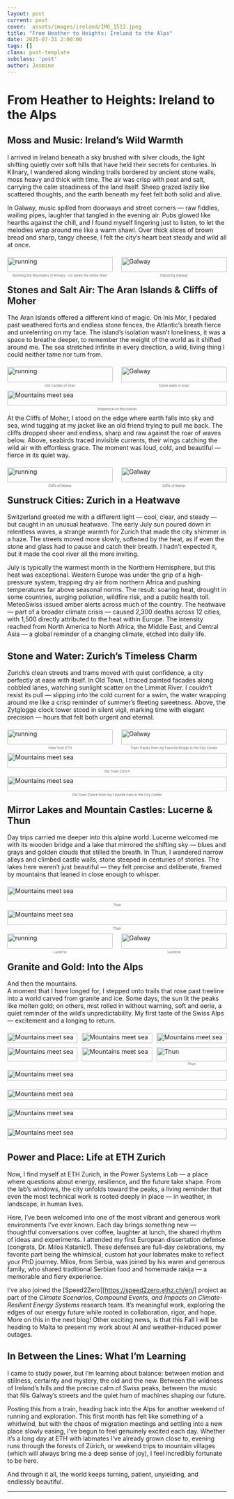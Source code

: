```yaml
---
layout: post
current: post
cover:  assets/images/ireland/IMG_1512.jpeg
title: "From Heather to Heights: Ireland to the Alps"
date: 2025-07-31 2:00:00
tags: []
class: post-template
subclass: 'post'
author: Jasmine
---
```


# From Heather to Heights: Ireland to the Alps

## Moss and Music: Ireland’s Wild Warmth  
I arrived in Ireland beneath a sky brushed with silver clouds, the light shifting quietly over soft hills that have held their secrets for centuries. In Kilnary, I wandered along winding trails bordered by ancient stone walls, moss heavy and thick with time. The air was crisp with peat and salt, carrying the calm steadiness of the land itself. Sheep grazed lazily like scattered thoughts, and the earth beneath my feet felt both solid and alive.

In Galway, music spilled from doorways and street corners — raw fiddles, wailing pipes, laughter that tangled in the evening air. Pubs glowed like hearths against the chill, and I found myself lingering just to listen, to let the melodies wrap around me like a warm shawl. Over thick slices of brown bread and sharp, tangy cheese, I felt the city’s heart beat steady and wild all at once.

<div style="display: flex; justify-content: center; gap: 20px; margin: 20px 0; max-width: 600px;">
  <!-- First image with caption -->
  <figure style="margin: 0; line-height: 1.2; width: 100%;">
    <img src="/assets/images/ireland/IMG_1119.jpeg" alt="running" style="width: 100%; margin-bottom: 2px;">
    <figcaption style="font-size: 0.55em; text-align: center; color: #666; margin-top: 2px;">
      Running the Mountains of Kilnary - no views the entire time!
    </figcaption>
  </figure>

  <!-- Second image with caption -->
  <figure style="margin: 0; line-height: 1.2; width: 100%;">
    <img src="/assets/images/ireland/IMG_1153.jpeg" alt="Galway" style="width: 100%; margin-bottom: 2px;">
    <figcaption style="font-size: 0.55em; text-align: center; color: #666; margin-top: 2px;">
      Exploring Galway
    </figcaption>
  </figure>
</div>

## Stones and Salt Air: The Aran Islands & Cliffs of Moher  
The Aran Islands offered a different kind of magic. On Inis Mór, I pedaled past weathered forts and endless stone fences, the Atlantic’s breath fierce and unrelenting on my face. The island’s isolation wasn’t loneliness, it was a space to breathe deeper, to remember the weight of the world as it shifted around me. The sea stretched infinite in every direction, a wild, living thing I could neither tame nor turn from.

<div style="display: flex; justify-content: center; gap: 20px; margin: 20px 0; max-width: 600px;">
  <!-- First image with caption -->
  <figure style="margin: 0; line-height: 1.2; width: 100%;">
    <img src="/assets/images/ireland/IMG_1238.jpeg" alt="running" style="width: 100%; margin-bottom: 2px;">
    <figcaption style="font-size: 0.55em; text-align: center; color: #666; margin-top: 2px;">
      Old Castles of Aran
    </figcaption>
  </figure>

  <!-- Second image with caption -->
  <figure style="margin: 0; line-height: 1.2; width: 100%;">
    <img src="/assets/images/ireland/IMG_1232.jpeg" alt="Galway" style="width: 100%; margin-bottom: 2px;">
    <figcaption style="font-size: 0.55em; text-align: center; color: #666; margin-top: 2px;">
    Stone walls in Aran
    </figcaption>
  </figure>
</div>

<div style="display: flex; justify-content: center; gap: 20px; margin: 20px 0; max-width: 600px;">
  <!-- Single image with caption -->
  <figure style="margin: 0; line-height: 1.2; width: 100%;">
    <img src="/assets/images/ireland/IMG_1221.jpeg" alt="Mountains meet sea" style="width: 100%; margin-bottom: 2px;">
    <figcaption style="font-size: 0.55em; text-align: center; color: #666; margin-top: 2px;">
      Shipwreck on the Islands
    </figcaption>
  </figure>
</div>

At the Cliffs of Moher, I stood on the edge where earth falls into sky and sea, wind tugging at my jacket like an old friend trying to pull me back. The cliffs dropped sheer and endless, sharp and raw against the roar of waves below. Above, seabirds traced invisible currents, their wings catching the wild air with effortless grace. The moment was loud, cold, and beautiful — fierce in its quiet way.

<div style="display: flex; justify-content: center; gap: 20px; margin: 20px 0; max-width: 600px;">
  <!-- First image with caption -->
  <figure style="margin: 0; line-height: 1.2; width: 100%;">
    <img src="/assets/images/ireland/IMG_1262.jpeg" alt="running" style="width: 100%; margin-bottom: 2px;">
    <figcaption style="font-size: 0.55em; text-align: center; color: #666; margin-top: 2px;">
      Cliffs of Moher
    </figcaption>
  </figure>

  <!-- Second image with caption -->
  <figure style="margin: 0; line-height: 1.2; width: 100%;">
    <img src="/assets/images/ireland/IMG_1266.jpeg" alt="Galway" style="width: 100%; margin-bottom: 2px;">
    <figcaption style="font-size: 0.55em; text-align: center; color: #666; margin-top: 2px;">
      Cliffs of Moher
    </figcaption>
  </figure>
</div>

## Sunstruck Cities: Zurich in a Heatwave  
Switzerland greeted me with a different light — cool, clear, and steady — but caught in an unusual heatwave. The early July sun poured down in relentless waves, a strange warmth for Zurich that made the city shimmer in a haze. The streets moved more slowly, softened by the heat, as if even the stone and glass had to pause and catch their breath. I hadn’t expected it, but it made the cool river all the more inviting.

July is typically the warmest month in the Northern Hemisphere, but this heat was exceptional. Western Europe was under the grip of a high-pressure system, trapping dry air from northern Africa and pushing temperatures far above seasonal norms. The result: soaring heat, drought in some countries, surging pollution, wildfire risk, and a public health toll. MeteoSwiss issued amber alerts across much of the country. The heatwave — part of a broader climate crisis — caused 2,300 deaths across 12 cities, with 1,500 directly attributed to the heat within Europe. The intensity reached from North America to North Africa, the Middle East, and Central Asia — a global reminder of a changing climate, etched into daily life.

## Stone and Water: Zurich’s Timeless Charm  
Zurich’s clean streets and trams moved with quiet confidence, a city perfectly at ease with itself. In Old Town, I traced painted facades along cobbled lanes, watching sunlight scatter on the Limmat River. I couldn’t resist its pull — slipping into the cold current for a swim, the water wrapping around me like a crisp reminder of summer’s fleeting sweetness. Above, the Zytglogge clock tower stood in silent vigil, marking time with elegant precision — hours that felt both urgent and eternal.


<div style="display: flex; justify-content: center; gap: 20px; margin: 20px 0; max-width: 600px;">
  <!-- First image with caption -->
  <figure style="margin: 0; line-height: 1.2; width: 100%;">
    <img src="/assets/images/ireland/IMG_1334.jpeg" alt="running" style="width: 100%; margin-bottom: 2px;">
    <figcaption style="font-size: 0.55em; text-align: center; color: #666; margin-top: 2px;">
      View from ETH
    </figcaption>
  </figure>

  <!-- Second image with caption -->
  <figure style="margin: 0; line-height: 1.2; width: 100%;">
    <img src="/assets/images/ireland/IMG_1323.jpeg" alt="Galway" style="width: 100%; margin-bottom: 2px;">
    <figcaption style="font-size: 0.55em; text-align: center; color: #666; margin-top: 2px;">
    Train Tracks from my Favorite Bridge in the City Center
    </figcaption>
  </figure>
</div>


<div style="display: flex; justify-content: center; gap: 20px; margin: 20px 0; max-width: 600px;">
  <!-- Single image with caption -->
  <figure style="margin: 0; line-height: 1.2; width: 100%;">
    <img src="/assets/images/ireland/IMG_1387.jpeg" alt="Mountains meet sea" style="width: 100%; margin-bottom: 2px;">
    <figcaption style="font-size: 0.55em; text-align: center; color: #666; margin-top: 2px;">
      Old Town Zürich
    </figcaption>
  </figure>
</div>

<div style="display: flex; justify-content: center; gap: 20px; margin: 20px 0; max-width: 600px;">
  <!-- Single image with caption -->
  <figure style="margin: 0; line-height: 1.2; width: 100%;">
    <img src="/assets/images/ireland/IMG_1317.jpeg" alt="Mountains meet sea" style="width: 100%; margin-bottom: 2px;">
    <figcaption style="font-size: 0.55em; text-align: center; color: #666; margin-top: 2px;">
      Old Town Zürich from my Favorite Park in the City Center
    </figcaption>
  </figure>
</div>


## Mirror Lakes and Mountain Castles: Lucerne & Thun  
Day trips carried me deeper into this alpine world. Lucerne welcomed me with its wooden bridge and a lake that mirrored the shifting sky — blues and grays and golden clouds that stilled the breath. In Thun, I wandered narrow alleys and climbed castle walls, stone steeped in centuries of stories. The lakes here weren’t just beautiful — they felt precise and deliberate, framed by mountains that leaned in close enough to whisper.


<div style="display: flex; justify-content: center; gap: 20px; margin: 20px 0; max-width: 600px;">
  <!-- Single image with caption -->
  <figure style="margin: 0; line-height: 1.2; width: 100%;">
    <img src="/assets/images/ireland/IMG_1625.jpeg" alt="Mountains meet sea" style="width: 100%; margin-bottom: 2px;">
    <figcaption style="font-size: 0.55em; text-align: center; color: #666; margin-top: 2px;">
    Thun
    </figcaption>
  </figure>
</div>


<div style="display: flex; justify-content: center; gap: 20px; margin: 20px 0; max-width: 600px;">
  <!-- Single image with caption -->
  <figure style="margin: 0; line-height: 1.2; width: 100%;">
    <img src="/assets/images/ireland/IMG_1626.jpeg" alt="Mountains meet sea" style="width: 100%; margin-bottom: 2px;">
    <figcaption style="font-size: 0.55em; text-align: center; color: #666; margin-top: 2px;">
    Thun
    </figcaption>
  </figure>
</div>

<div style="display: flex; justify-content: center; gap: 20px; margin: 20px 0; max-width: 600px;">
  <!-- First image with caption -->
  <figure style="margin: 0; line-height: 1.2; width: 100%;">
    <img src="/assets/images/ireland/IMG_1439.jpeg" alt="running" style="width: 100%; margin-bottom: 2px;">
    <figcaption style="font-size: 0.55em; text-align: center; color: #666; margin-top: 2px;">
      Lucerne
    </figcaption>
  </figure>

  <!-- Second image with caption -->
  <figure style="margin: 0; line-height: 1.2; width: 100%;">
    <img src="/assets/images/ireland/IMG_1417.jpeg" alt="Galway" style="width: 100%; margin-bottom: 2px;">
    <figcaption style="font-size: 0.55em; text-align: center; color: #666; margin-top: 2px;">
    Lucerne
    </figcaption>
  </figure>
</div>


## Granite and Gold: Into the Alps  
And then the mountains.  
A moment that I have longed for, I stepped onto trails that rose past treeline into a world carved from granite and ice. Some days, the sun lit the peaks like molten gold; on others, mist rolled in without warning, soft and eerie, a quiet reminder of the wild’s unpredictability. My first taste of the Swiss Alps — excitement and a longing to return.

<div style="display: grid; grid-template-columns: repeat(3, 1fr); gap: 10px; max-width: 900px; margin: 20px auto;">
  <figure style="margin: 0; line-height: 1.2;">
    <img src="/assets/images/ireland/IMG_1501.jpeg" alt="Mountains meet sea" style="width: 100%; margin-bottom: 2px;">
    <figcaption style="font-size: 0.55em; text-align: center; color: #666;"> </figcaption>
  </figure>
  <figure style="margin: 0; line-height: 1.2;">
    <img src="/assets/images/ireland/IMG_1499.jpeg" alt="Mountains meet sea" style="width: 100%; margin-bottom: 2px;">
    <figcaption style="font-size: 0.55em; text-align: center; color: #666;"> </figcaption>
  </figure>
  <figure style="margin: 0; line-height: 1.2;">
    <img src="/assets/images/ireland/IMG_1590.jpeg" alt="Mountains meet sea" style="width: 100%; margin-bottom: 2px;">
    <figcaption style="font-size: 0.55em; text-align: center; color: #666;"> </figcaption>
  </figure>
  <figure style="margin: 0; line-height: 1.2;">
    <img src="/assets/images/ireland/IMG_1523.jpeg" alt="Mountains meet sea" style="width: 100%; margin-bottom: 2px;">
    <figcaption style="font-size: 0.55em; text-align: center; color: #666;"> </figcaption>
  </figure>
  <figure style="margin: 0; line-height: 1.2;">
    <img src="/assets/images/ireland/IMG_1514.jpeg" alt="Mountains meet sea" style="width: 100%; margin-bottom: 2px;">
    <figcaption style="font-size: 0.55em; text-align: center; color: #666;"> </figcaption>
  </figure>
  <figure style="margin: 0; line-height: 1.2;">
    <img src="/assets/images/ireland/IMG_1509.jpeg" alt="Thun" style="width: 100%; margin-bottom: 2px;">
    <figcaption style="font-size: 0.55em; text-align: center; color: #666;">Thun</figcaption>
  </figure>
  <!-- Optional: Add 3 more figures to complete the grid -->
</div>


<div style="display: flex; justify-content: center; gap: 20px; margin: 20px 0; max-width: 600px;">
  <!-- Single image with caption -->
  <figure style="margin: 0; line-height: 1.2; width: 100%;">
    <img src="/assets/images/ireland/IMG_1574.jpeg" alt="Mountains meet sea" style="width: 100%; margin-bottom: 2px;">
    <figcaption style="font-size: 0.55em; text-align: center; color: #666; margin-top: 2px;">
    </figcaption>
  </figure>
</div>


<div style="display: flex; justify-content: center; gap: 20px; margin: 20px 0; max-width: 600px;">
  <!-- Single image with caption -->
  <figure style="margin: 0; line-height: 1.2; width: 100%;">
    <img src="/assets/images/ireland/IMG_1581.jpeg" alt="Mountains meet sea" style="width: 100%; margin-bottom: 2px;">
    <figcaption style="font-size: 0.55em; text-align: center; color: #666; margin-top: 2px;">
    </figcaption>
  </figure>
</div>

<div style="display: flex; justify-content: center; gap: 20px; margin: 20px 0; max-width: 600px;">
  <!-- Single image with caption -->
  <figure style="margin: 0; line-height: 1.2; width: 100%;">
    <img src="/assets/images/ireland/IMG_1530.jpeg" alt="Mountains meet sea" style="width: 100%; margin-bottom: 2px;">
    <figcaption style="font-size: 0.55em; text-align: center; color: #666; margin-top: 2px;">
    </figcaption>
  </figure>
</div>


<div style="display: flex; justify-content: center; gap: 20px; margin: 20px 0; max-width: 600px;">
  <!-- Single image with caption -->
  <figure style="margin: 0; line-height: 1.2; width: 100%;">
    <img src="/assets/images/ireland/IMG_1601.jpeg" alt="Mountains meet sea" style="width: 100%; margin-bottom: 2px;">
    <figcaption style="font-size: 0.55em; text-align: center; color: #666; margin-top: 2px;">
    </figcaption>
  </figure>
</div>

## Power and Place: Life at ETH Zurich  
Now, I find myself at ETH Zurich, in the Power Systems Lab — a place where questions about energy, resilience, and the future take shape. From the lab’s windows, the city unfolds toward the peaks, a living reminder that even the most technical work is rooted deeply in place — in weather, in landscape, in human lives.

Here, I’ve been welcomed into one of the most vibrant and generous work environments I’ve ever known. Each day brings something new — thoughtful conversations over coffee, laughter at lunch, the shared rhythm of ideas and experiments. I attended my first European dissertation defense (congrats, Dr. Milos Katanic!). These defenses are full-day celebrations, my favorite part being the whimsical, custom hat your labmates make to reflect your PhD journey. Milos, from Serbia, was joined by his warm and generous family, who shared traditional Serbian food and homemade rakija — a memorable and fiery experience.

I’ve also joined the [Speed2Zero][https://speed2zero.ethz.ch/en/] project as part of the *Climate Scenarios, Compound Events, and Impacts on Climate-Resilient Energy Systems* research team. It’s meaningful work, exploring the edges of our energy future while rooted in collaboration, rigor, and hope. More on this in the next blog! Other exciting news, is that this Fall I will be heading to Malta to present my work about AI and weather-induced power outages. 

## In Between the Lines: What I’m Learning  


I came to study power, but I’m learning about balance: between motion and stillness, certainty and mystery, the old and the new. Between the wildness of Ireland’s hills and the precise calm of Swiss peaks, between the music that fills Galway’s streets and the quiet hum of machines shaping our future.

Posting this from a train, heading back into the Alps for another weekend of running and exploration. This first month has felt like something of a whirlwind, but with the chaos of migration meetings and settling into a new place slowly easing, I’ve begun to feel genuinely excited each day. Whether it’s a long day at ETH with labmates I’ve already grown close to, evening runs through the forests of Zürich, or weekend trips to mountain villages (which will always bring me a deep sense of joy), I feel incredibly fortunate to be here.

And through it all, the world keeps turning, patient, unyielding, and endlessly beautiful.

---


